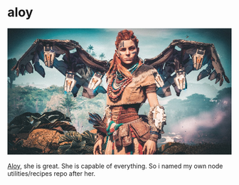 # aloy

![Aloy](./assets/aloy_cover.jpg)

[Aloy](https://www.google.com/search?q=horizon+zero+dawn+aloy), she is great. She is capable of everything. So i named my own node utilities/recipes repo after her.
